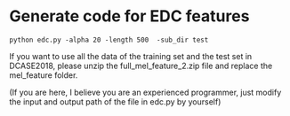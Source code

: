 # Generate code for EDC features
```
python edc.py -alpha 20 -length 500  -sub_dir test
```


If you want to use all the data of the training set and the test set in DCASE2018, please unzip the full_mel_feature_2.zip file and replace the mel_feature folder.

(If you are here, I believe you are an experienced programmer, just modify the input and output path of the file in edc.py by yourself)
